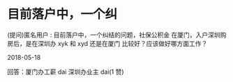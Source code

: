 # 目前落户中，一个纠

(提问)匿名用户 : 目前落户中，一个纠结的问题，社保公积金 在厦门，入户深圳购房后，是在深圳办 xyk 和 xyd 还是在厦门 比较好？应该做好哪方面工作？

2018-05-18

回答：厦门办工薪 dai 深圳办业主 dai(1 赞)